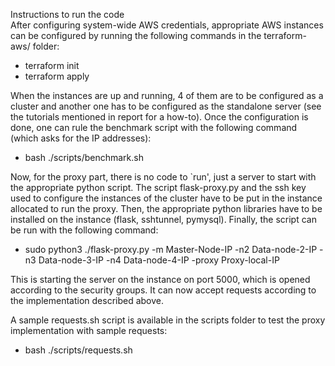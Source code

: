 Instructions to run the code  
After configuring system-wide AWS credentials, appropriate AWS instances can be configured by running the following commands in the terraform-aws/ folder:  

* terraform init  
* terraform apply  

When the instances are up and running, 4 of them are to be configured as a cluster and another one has to be configured as the standalone server (see the tutorials mentioned in report for a how-to). Once the configuration is done, one can rule the benchmark script with the following command (which asks for the IP addresses):  

* bash ./scripts/benchmark.sh  

Now, for the proxy part, there is no code to `run', just a server to start with the appropriate python script. The script flask-proxy.py and the ssh key used to configure the instances of the cluster have to be put in the instance allocated to run the proxy. Then, the appropriate python libraries have to be installed on the instance (flask, sshtunnel, pymysql). Finally, the script can be run with the following command:  

* sudo python3 ./flask-proxy.py -m Master-Node-IP -n2 Data-node-2-IP -n3 Data-node-3-IP -n4 Data-node-4-IP -proxy Proxy-local-IP  

This is starting the server on the instance on port 5000, which is opened according to the security groups. It can now accept requests according to the implementation described above.  

A sample requests.sh script is available in the scripts folder to test the proxy implementation with sample requests:  

* bash ./scripts/requests.sh  

